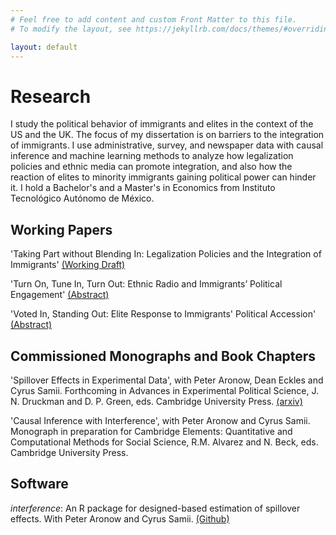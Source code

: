 ```yaml
---
# Feel free to add content and custom Front Matter to this file.
# To modify the layout, see https://jekyllrb.com/docs/themes/#overriding-theme-defaults

layout: default
---
```

# Research
I study the political behavior of immigrants and elites in the context of the US and the UK. The focus of my dissertation is on barriers to the integration of immigrants. I use administrative, survey, and newspaper data with causal inference and machine learning methods to analyze how legalization policies and ethnic media can promote integration, and also how the reaction of elites to minority immigrants gaining political power can hinder it. I hold a Bachelor's and a Master's in Economics from Instituto Tecnológico Autónomo de México.

## Working Papers
'Taking Part without Blending In: Legalization Policies and the Integration of Immigrants'
<a href="https://drive.google.com/file/d/15U7CeHwPcSk8xpKCJmfaBbWdC8FWSEap/view?usp=sharing" rel="nofollow">(Working Draft)</a>

'Turn On, Tune In, Turn Out: Ethnic Radio and Immigrants’ Political Engagement'
<a href="https://drive.google.com/file/d/18XqzhsYsm9G8QrLK_agkqXHWyzmxQRgS/view?usp=sharing"  rel="nofollow">(Abstract)</a>

'Voted In, Standing Out: Elite Response to Immigrants' Political Accession'
<a href="https://drive.google.com/file/d/17pFAG8-O-bPpfmcJSc9OJMhi8xOuBtCC/view?usp=sharing" rel="nofollow">(Abstract)</a>

## Commissioned Monographs and Book Chapters
'Spillover Effects in Experimental Data', with Peter Aronow, Dean Eckles and Cyrus Samii. Forthcoming in Advances in Experimental Political Science, J. N. Druckman and D. P. Green, eds. Cambridge University Press.
<a href="https://arxiv.org/abs/2001.05444" rel="nofollow">(arxiv)</a>

'Causal Inference with Interference', with Peter Aronow and Cyrus Samii. Monograph in preparation for Cambridge Elements: Quantitative and Computational Methods for Social Science, R.M. Alvarez and N. Beck, eds. Cambridge University Press.

## Software
*interference*: An R package for designed-based estimation of spillover effects. With Peter Aronow and Cyrus Samii.
<a href="https://github.com/szonszein/interference" rel="nofollow">(Github)</a>